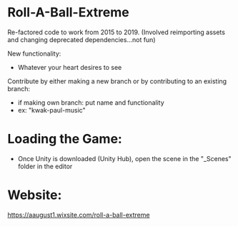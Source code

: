 # Roll-A-Ball-Extreme
Re-factored code to work from 2015 to 2019.
(Involved reimporting assets and changing deprecated dependencies...not fun)

New functionality: 
- Whatever your heart desires to see

Contribute by either making a new branch or by contributing to an existing branch:
- if making own branch: put name and functionality
- ex: "kwak-paul-music"

# Loading the Game:
- Once Unity is downloaded (Unity Hub), open the scene in the "_Scenes" folder in the editor

# Website:
https://aaugust1.wixsite.com/roll-a-ball-extreme
